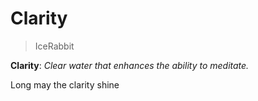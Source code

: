 # Clarity

> IceRabbit

**Clarity**: *Clear water that enhances the ability to meditate.*

Long may the clarity shine

